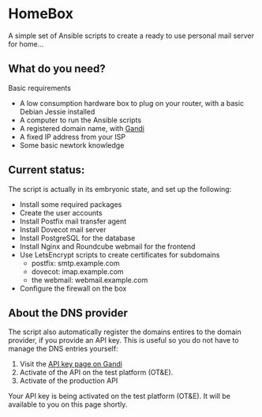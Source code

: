 
HomeBox
=======

A simple set of Ansible scripts to create a ready to use personal mail server for home...

What do you need?
-----------------

Basic requirements

- A low consumption hardware box to plug on your router, with a basic Debian Jessie installed
- A computer to run the Ansible scripts
- A registered domain name, with [Gandi](https://gandi.net/)
- A fixed IP address from your ISP
- Some basic newtork knowledge

Current status:
---------------

The script is actually in its embryonic state, and set up the following:

- Install some required packages
- Create the user accounts
- Install Postfix mail transfer agent
- Install Dovecot mail server
- Install PostgreSQL for the database
- Install Nginx and Roundcube webmail for the frontend
- Use LetsEncrypt scripts to create certificates for subdomains
  - postfix: smtp.example.com
  - dovecot: imap.example.com
  - the webmail: webmail.example.com
- Configure the firewall on the box

About the DNS provider
----------------------

The script also automatically register the domains entires to the domain provider, if you provide an API key. This is useful so you do not have to manage the DNS entries yourself:
  
  1. Visit the [API key page on Gandi](https://www.gandi.net/admin/api_key)
  2. Activate of the API on the test platform (OT&E).
  3. Activate of the production API

Your API key is being activated on the test platform (OT&E). It will be available to you on this page shortly.
